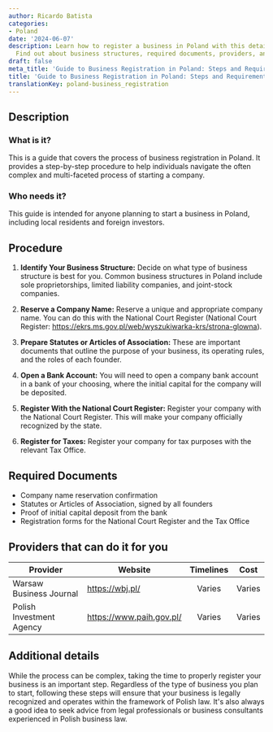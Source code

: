 ```yaml
---
author: Ricardo Batista
categories:
- Poland
date: '2024-06-07'
description: Learn how to register a business in Poland with this detailed guide.
  Find out about business structures, required documents, providers, and more.
draft: false
meta_title: 'Guide to Business Registration in Poland: Steps and Requirements'
title: 'Guide to Business Registration in Poland: Steps and Requirements'
translationKey: poland-business_registration
---
```



## Description
### What is it?
This is a guide that covers the process of business registration in Poland. It provides a step-by-step procedure to help individuals navigate the often complex and multi-faceted process of starting a company.

### Who needs it?
This guide is intended for anyone planning to start a business in Poland, including local residents and foreign investors.

## Procedure

1. **Identify Your Business Structure:** Decide on what type of business structure is best for you. Common business structures in Poland include sole proprietorships, limited liability companies, and joint-stock companies.

2. **Reserve a Company Name:** Reserve a unique and appropriate company name. You can do this with the National Court Register (National Court Register: https://ekrs.ms.gov.pl/web/wyszukiwarka-krs/strona-glowna).

3. **Prepare Statutes or Articles of Association:** These are important documents that outline the purpose of your business, its operating rules, and the roles of each founder.

4. **Open a Bank Account:** You will need to open a company bank account in a bank of your choosing, where the initial capital for the company will be deposited.

5. **Register With the National Court Register:** Register your company with the National Court Register. This will make your company officially recognized by the state.

6. **Register for Taxes:** Register your company for tax purposes with the relevant Tax Office. 

## Required Documents
- Company name reservation confirmation
- Statutes or Articles of Association, signed by all founders
- Proof of initial capital deposit from the bank
- Registration forms for the National Court Register and the Tax Office

## Providers that can do it for you

| Provider                    |     Website                    |     Timelines    |       Cost      |
| --------------------------- | -----------------------------  |  :-------------: | :-------------: |
| Warsaw Business Journal     |  https://wbj.pl/               |      Varies      |        Varies   |
| Polish Investment Agency    |  https://www.paih.gov.pl/      |      Varies      |        Varies   |

## Additional details
While the process can be complex, taking the time to properly register your business is an important step. Regardless of the type of business you plan to start, following these steps will ensure that your business is legally recognized and operates within the framework of Polish law. It's also always a good idea to seek advice from legal professionals or business consultants experienced in Polish business law.
